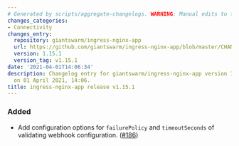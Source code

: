 ```yaml
---
# Generated by scripts/aggregate-changelogs. WARNING: Manual edits to this files will be overwritten.
changes_categories:
- Connectivity
changes_entry:
  repository: giantswarm/ingress-nginx-app
  url: https://github.com/giantswarm/ingress-nginx-app/blob/master/CHANGELOG.md#1151---2021-04-01
  version: 1.15.1
  version_tag: v1.15.1
date: '2021-04-01T14:06:34'
description: Changelog entry for giantswarm/ingress-nginx-app version 1.15.1, published
  on 01 April 2021, 14:06.
title: ingress-nginx-app release v1.15.1
---
```


### Added
- Add configuration options for `failurePolicy` and `timeoutSeconds` of validating webhook configuration. ([#186](https://github.com/giantswarm/ingress-nginx-app/pull/186))

